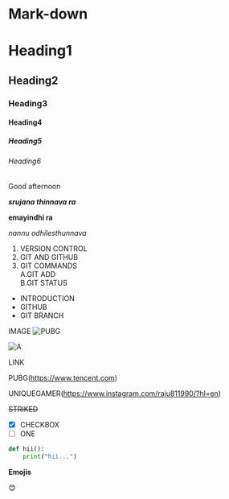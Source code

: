 # Mark-down

# Heading1
                     
## Heading2

### Heading3

#### Heading4

##### Heading5

###### Heading6

Good afternoon

***srujana thinnava ra***

**emayindhi ra**

*nannu odhilesthunnava*

1. VERSION CONTROL   
2. GIT AND GITHUB   
3. GIT COMMANDS   
   A.GIT ADD   
   B.GIT STATUS   
   
- INTRODUCTION   
- GITHUB   
- GIT BRANCH   

IMAGE
![PUBG](https://i.ytimg.com/vi/o8mWokPVaK8/maxresdefault.jpg)







![A](https://pbs.twimg.com/profile_images/1314178541664243719/Qggf4unD_400x400.jpg)



LINK

PUBG(https://www.tencent.com)

UNIQUEGAMER(https://www.instagram.com/raju811990/?hl=en)

~~STRIKED~~  
- [X] CHECKBOX
- [ ] ONE

```python
def hii():
    print("hii...")
```
**Emojis**

:blush:




